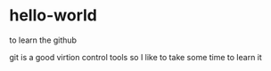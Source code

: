 # hello-world
to learn the github

git is a good virtion control tools 
so I like to take some time to learn it
